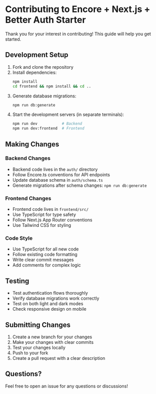 # Contributing to Encore + Next.js + Better Auth Starter

Thank you for your interest in contributing! This guide will help you get started.

## Development Setup

1. Fork and clone the repository
2. Install dependencies:
   ```bash
   npm install
   cd frontend && npm install && cd ..
   ```
3. Generate database migrations:
   ```bash
   npm run db:generate
   ```
4. Start the development servers (in separate terminals):
   ```bash
   npm run dev           # Backend
   npm run dev:frontend  # Frontend
   ```

## Making Changes

### Backend Changes

- Backend code lives in the `auth/` directory
- Follow Encore.ts conventions for API endpoints
- Update database schema in `auth/schema.ts`
- Generate migrations after schema changes: `npm run db:generate`

### Frontend Changes

- Frontend code lives in `frontend/src/`
- Use TypeScript for type safety
- Follow Next.js App Router conventions
- Use Tailwind CSS for styling

### Code Style

- Use TypeScript for all new code
- Follow existing code formatting
- Write clear commit messages
- Add comments for complex logic

## Testing

- Test authentication flows thoroughly
- Verify database migrations work correctly
- Test on both light and dark modes
- Check responsive design on mobile

## Submitting Changes

1. Create a new branch for your changes
2. Make your changes with clear commits
3. Test your changes locally
4. Push to your fork
5. Create a pull request with a clear description

## Questions?

Feel free to open an issue for any questions or discussions!

